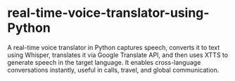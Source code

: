 # real-time-voice-translator-using-Python
A real-time voice translator in Python captures speech, converts it to text using Whisper, translates it via Google Translate API, and then uses XTTS to generate speech in the target language. It enables cross-language conversations instantly, useful in calls, travel, and global communication.
